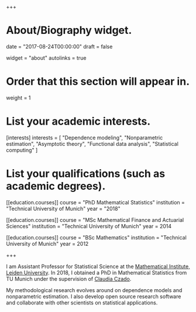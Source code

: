 +++
# About/Biography widget.

date = "2017-08-24T00:00:00"
draft = false

widget = "about"
autolinks = true

# Order that this section will appear in.
weight = 1

# List your academic interests.
[interests]
  interests = [
    "Dependence modeling",
    "Nonparametric estimation",
    "Asymptotic theory",
    "Functional data analysis",
    "Statistical computing"
  ]

# List your qualifications (such as academic degrees).
[[education.courses]]
  course = "PhD Mathematical Statistics"
  institution = "Technical University of Munich"
  year = "2018"

[[education.courses]]
  course = "MSc Mathematical Finance and Actuarial Sciences"
  institution = "Technical University of Munich"
  year = 2014

[[education.courses]]
  course = "BSc Mathematics"
  institution = "Technical University of Munich"
  year = 2012

+++

I am Assistant Professor for Statistical Science at the [Mathematical
Institute, Leiden
University](https://www.universiteitleiden.nl/en/science/mathematics/statistical-science).
In 2018, I obtained a PhD in Mathematical Statistics from TU Munich under the
supervision of [Claudia
Czado](https://www.groups.ma.tum.de/en/statistics/people/claudia-czado/).

My methodological research evolves around on dependence models and
nonparametric estimation. I also develop open source research software and
collaborate with other scientists on statistical applications.


